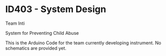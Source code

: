 # ID403 - System Design

Team Inti

System for Preventing Child Abuse

This is the Arduino Code for the team currently developing instrument. No schematics are provided yet.
